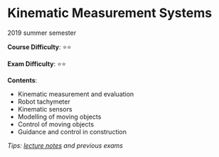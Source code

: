 # Kinematic Measurement Systems

2019 summer semester

**Course Difficulty**: ⭐️⭐️

**Exam Difficulty**: ⭐️⭐️

**Contents**:

* Kinematic measurement and evaluation
* Robot tachymeter
* Kinematic sensors
* Modelling of moving objects
* Control of moving objects
* Guidance and control in construction

*Tips: [lecture notes](https://drive.google.com/file/d/1aWJWShAtfZfW6dSrA5swxGvdErOw2BXT/view?usp=sharing) and previous exams*